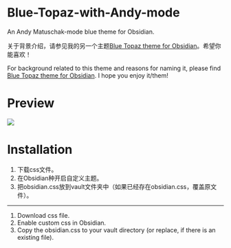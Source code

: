 # Blue-Topaz-with-Andy-mode
An Andy Matuschak-mode blue theme for Obsidian.

关于背景介绍，请参见我的另一个主题[Blue Topaz theme for Obsidian](https://github.com/whyt-byte/Blue-Topaz_Obsidian-css)。希望你能喜欢！

For background related to this theme and reasons for naming it, please find [Blue Topaz theme for Obsidian](https://github.com/whyt-byte/Blue-Topaz_Obsidian-css). I hope you enjoy it/them!

# Preview
![](https://github.com/whyt-byte/Blue-Topaz-with-Andy-mode_Obsidian_css/blob/main/Preview_Blue%20Topaz%20with%20Andy%20mode.png?raw=true)

# Installation
1. 下载css文件。
2. 在Obsidian种开启自定义主题。
3. 把obsidian.css放到vault文件夹中（如果已经存在obsidian.css，覆盖原文件）。
---
1. Download css file.
2. Enable custom css in Obsidian.
3. Copy the obsidian.css to your vault directory (or replace, if there is an existing file).
